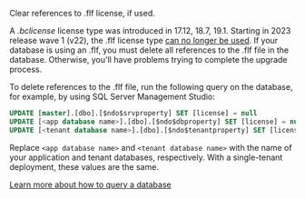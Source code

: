 Clear references to .flf license, if used.

   A *\.bclicense* license type was introduced in 17.12, 18.7, 19.1. Starting in 2023 release wave 1 (v22), the .flf license type [can no longer be used](../../upgrade/deprecated-features-platform.md#license-files-in-the-flf-format-for-includeprod_short-on-premises-removed). If your database is using an .flf, you must delete all references to the .flf file in the database. Otherwise, you'll have problems trying to complete the upgrade process.

   To delete references to the .flf file, run the following query on the database, for example, by using SQL Server Management Studio:

   ```sql
   UPDATE [master].[dbo].[$ndo$srvproperty] SET [license] = null
   UPDATE [<app database name>].[dbo].[$ndo$dbproperty] SET [license] = null
   UPDATE [<tenant database name>].[dbo].[$ndo$tenantproperty] SET [license] = null
   ```

   Replace `<app database name>` and `<tenant database name>` with the name of your application and tenant databases, respectively. With a single-tenant deployment, these values are the same.

   [Learn more about how to query a database](/sql/ssms/quickstarts/ssms-connect-query-sql-server)